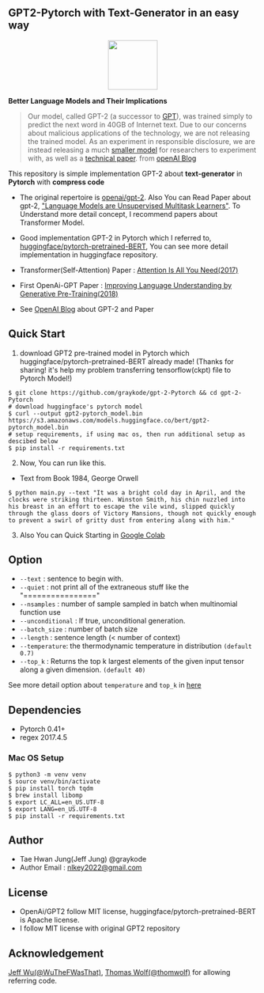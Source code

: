 ## **GPT2-Pytorch with Text-Generator** in an easy way

<p align="center"><img width="100" src="https://media-thumbs.golden.com/OLqzmrmwAzY1P7Sl29k2T9WjJdM=/200x200/smart/golden-storage-production.s3.amazonaws.com/topic_images/e08914afa10a4179893eeb07cb5e4713.png" /></p>

**Better Language Models and Their Implications**

> Our model, called GPT-2 (a successor to [GPT](https://blog.openai.com/language-unsupervised/)), was trained simply to predict the next word in 40GB of Internet text. Due to our concerns about malicious applications of the technology, we are not releasing the trained model. As an experiment in responsible disclosure, we are instead releasing a much [smaller model](https://github.com/openai/gpt-2) for researchers to experiment with, as well as a [technical paper](https://d4mucfpksywv.cloudfront.net/better-language-models/language_models_are_unsupervised_multitask_learners.pdf). from [openAI Blog](https://blog.openai.com/better-language-models/)

This repository is simple implementation GPT-2 about **text-generator** in **Pytorch** with **compress code**

- The original repertoire is [openai/gpt-2](https://github.com/openai/gpt-2). Also You can Read Paper about gpt-2, ["Language Models are Unsupervised Multitask Learners"](https://d4mucfpksywv.cloudfront.net/better-language-models/language-models.pdf). To Understand more detail concept, I recommend papers about Transformer Model.
- Good implementation GPT-2 in Pytorch which I referred to, [huggingface/pytorch-pretrained-BERT](https://github.com/huggingface/pytorch-pretrained-BERT), You can see more detail implementation in huggingface repository.

- Transformer(Self-Attention) Paper : [Attention Is All You Need(2017)](https://arxiv.org/abs/1706.03762)
- First OpenAi-GPT Paper : [Improving Language Understanding by Generative Pre-Training(2018)](https://s3-us-west-2.amazonaws.com/openai-assets/research-covers/language-unsupervised/language_understanding_paper.pdf)
- See [OpenAI Blog](https://blog.openai.com/better-language-models/) about GPT-2 and Paper



## Quick Start

1. download GPT2 pre-trained model in Pytorch which huggingface/pytorch-pretrained-BERT already made! (Thanks for sharing! it's help my problem transferring tensorflow(ckpt) file to Pytorch Model!)
```shell
$ git clone https://github.com/graykode/gpt-2-Pytorch && cd gpt-2-Pytorch
# download huggingface's pytorch model 
$ curl --output gpt2-pytorch_model.bin https://s3.amazonaws.com/models.huggingface.co/bert/gpt2-pytorch_model.bin
# setup requirements, if using mac os, then run additional setup as descibed below
$ pip install -r requirements.txt
```


2. Now, You can run like this.

- Text from Book 1984, George Orwell

```shell
$ python main.py --text "It was a bright cold day in April, and the clocks were striking thirteen. Winston Smith, his chin nuzzled into his breast in an effort to escape the vile wind, slipped quickly through the glass doors of Victory Mansions, though not quickly enough to prevent a swirl of gritty dust from entering along with him."
```

3. Also You can Quick Starting in [Google Colab](https://colab.research.google.com/github/graykode/gpt-2-Pytorch/blob/master/GPT2_Pytorch.ipynb)



## Option

- `--text` : sentence to begin with.
- `--quiet` : not print all of the extraneous stuff like the "================"
- `--nsamples` : number of sample sampled in batch when multinomial function use
- `--unconditional` : If true, unconditional generation.
- `--batch_size` : number of batch size
- `--length` : sentence length (< number of context)
- `--temperature`:  the thermodynamic temperature in distribution `(default 0.7)`
- `--top_k`  : Returns the top k largest elements of the given input tensor along a given dimension. `(default 40)`

See more detail option about `temperature` and `top_k` in [here](https://github.com/openai/gpt-2#gpt-2-samples)



## Dependencies

- Pytorch 0.41+
- regex 2017.4.5

### Mac OS Setup
```shell
$ python3 -m venv venv
$ source venv/bin/activate
$ pip install torch tqdm
$ brew install libomp
$ export LC_ALL=en_US.UTF-8
$ export LANG=en_US.UTF-8
$ pip install -r requirements.txt
```

## Author

- Tae Hwan Jung(Jeff Jung) @graykode
- Author Email : [nlkey2022@gmail.com](mailto:nlkey2022@gmail.com)



## License

- OpenAi/GPT2 follow MIT license, huggingface/pytorch-pretrained-BERT is Apache license. 
- I follow MIT license with original GPT2 repository



## Acknowledgement

[Jeff Wu(@WuTheFWasThat)](https://github.com/WuTheFWasThat), [Thomas Wolf(@thomwolf)](https://github.com/thomwolf) for allowing referring code.
